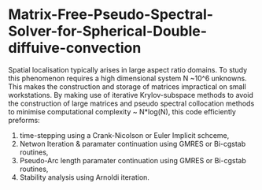 # Matrix-Free-Pseudo-Spectral-Solver-for-Spherical-Double-diffuive-convection

Spatial localisation typically arises in large aspect ratio domains. To study this phenomenon requires a high dimensional 
system N ~10^6 unknowns. This makes the construction and storage of matrices impractical on small workstations. By making 
use of iterative Krylov-subspace methods to avoid the construction of large matrices and pseudo spectral collocation methods
to minimise computational complexity ~ N*log(N), this code efficiently preforms:

1) time-stepping using a Crank-Nicolson or Euler Implicit schceme,
2) Netwon Iteration & paramater continuation using GMRES or Bi-cgstab routines, 
3) Pseudo-Arc length paramater continuation using GMRES or Bi-cgstab routines, 
4) Stability analysis using Arnoldi iteration.
